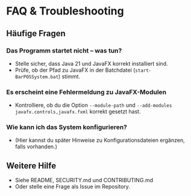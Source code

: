 # FAQ & Troubleshooting

## Häufige Fragen

### Das Programm startet nicht – was tun?
- Stelle sicher, dass Java 21 und JavaFX korrekt installiert sind.
- Prüfe, ob der Pfad zu JavaFX in der Batchdatei (`start-BarPOSSystem.bat`) stimmt.

### Es erscheint eine Fehlermeldung zu JavaFX-Modulen
- Kontrolliere, ob du die Option `--module-path` und `--add-modules javafx.controls,javafx.fxml` korrekt gesetzt hast.

### Wie kann ich das System konfigurieren?
- (Hier kannst du später Hinweise zu Konfigurationsdateien ergänzen, falls vorhanden.)

## Weitere Hilfe
- Siehe README, SECURITY.md und CONTRIBUTING.md
- Oder stelle eine Frage als Issue im Repository.
